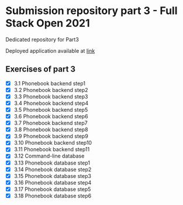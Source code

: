 # Submission repository part 3 - Full Stack Open 2021
Dedicated repository for Part3

Deployed application available at [link](https://ancient-caverns-47626.herokuapp.com)

## Exercises of part 3

- [x] 3.1 Phonebook backend step1
- [x] 3.2 Phonebook backend step2
- [x] 3.3 Phonebook backend step3
- [x] 3.4 Phonebook backend step4
- [x] 3.5 Phonebook backend step5
- [x] 3.6 Phonebook backend step6
- [x] 3.7 Phonebook backend step7
- [x] 3.8 Phonebook backend step8
- [x] 3.9 Phonebook backend step9
- [x] 3.10 Phonebook backend step10
- [x] 3.11 Phonebook backend step11
- [x] 3.12 Command-line database
- [x] 3.13 Phonebook database step1
- [x] 3.14 Phonebook database step2
- [x] 3.15 Phonebook database step3
- [x] 3.16 Phonebook database step4
- [x] 3.17 Phonebook database step5
- [x] 3.18 Phonebook database step6